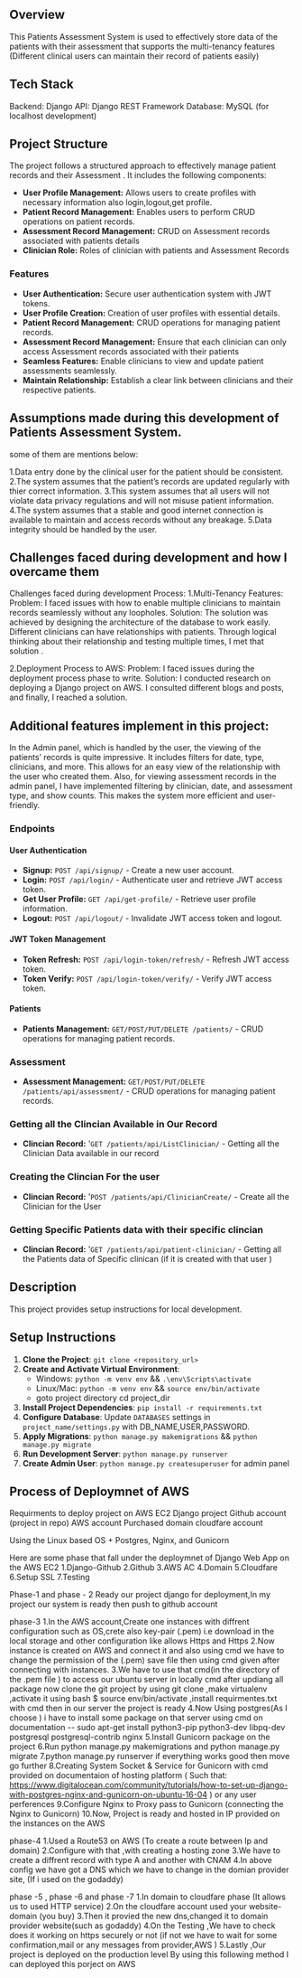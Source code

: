 ## Overview
This Patients Assessment System is used to effectively store data of the patients with their assessment that supports the multi-tenancy features (Different clinical users can maintain their record of patients easily)

## Tech Stack 
Backend: Django
API: Django REST Framework
Database: MySQL (for localhost development)

## Project Structure
The project follows a structured approach to effectively manage patient records and their Assessment . It includes the following components:
- **User Profile Management:** Allows users to create profiles with necessary information also login,logout,get profile.
- **Patient Record Management:** Enables users to perform CRUD operations on patient records.
- **Assessment Record Management:** CRUD on Assessment records associated with patients details
-  **Clinician Role:** Roles of clinician with patients and Assessment Records

### Features
- **User Authentication:** Secure user authentication system with JWT tokens.
- **User Profile Creation:** Creation of user profiles with essential details.
- **Patient Record Management:** CRUD operations for managing patient records.
- **Assessment Record Management:** Ensure that each clinician can only access Assessment records associated with their patients
- **Seamless Features:** Enable clinicians to view and update patient assessments seamlessly.
- **Maintain Relationship:** Establish a clear link between clinicians and their respective patients.


## Assumptions made during this development of Patients Assessment System.
some of them are mentions below:

1.Data entry done by the clinical user for the patient should be consistent.
2.The system assumes that the patient’s records are updated regularly with thier correct information. 
3.This system assumes that all users will not violate data privacy regulations and will not misuse patient information. 
4.The system assumes that a stable and good internet connection is available to maintain and access records without any breakage. 
5.Data integrity should be handled by the user. 

## Challenges faced during development and how I overcame them
Challenges faced during development Process:
1.Multi-Tenancy Features: 
Problem: I faced issues with how to enable multiple clinicians to maintain records seamlessly without any loopholes. 
Solution: The solution was achieved by designing the architecture of the database to work easily. Different clinicians can have relationships with patients. Through logical thinking about their relationship and testing multiple times, I met that solution . 

2.Deployment Process to AWS: 
Problem: I faced issues during the deployment process phase to write. 
Solution: I conducted research on deploying a Django project on AWS. I consulted different blogs and posts, and finally, I reached a solution. 

## Additional features implement in this project:
In the Admin panel, which is handled by the user, the viewing of the patients’ records is quite impressive.
It includes filters for date, type, clinicians, and more. This allows for an easy view of the relationship with the user who created them.
Also, for viewing assessment records in the admin panel, I have implemented filtering by clinician, date, and assessment type, and show counts. This makes the system more efficient and user-friendly.

### Endpoints
#### User Authentication
- **Signup:** `POST /api/signup/` - Create a new user account.
- **Login:** `POST /api/login/` - Authenticate user and retrieve JWT access token.
- **Get User Profile:** `GET /api/get-profile/` - Retrieve user profile information.
- **Logout:** `POST /api/logout/` - Invalidate JWT access token and logout.

#### JWT Token Management
- **Token Refresh:** `POST /api/login-token/refresh/` - Refresh JWT access token.
- **Token Verify:** `POST /api/login-token/verify/` - Verify JWT access token.

#### Patients
- **Patients Management:** `GET/POST/PUT/DELETE /patients/` - CRUD operations for managing patient records.

### Assessment 
- **Assessment Management:** `GET/POST/PUT/DELETE /patients/api/assessment/` - CRUD operations for managing patient records.

### Getting all the Clincian Available in Our Record 
- **Clincian Record:** '`GET /patients/api/ListClinician/` - Getting all the Clinician Data available in our record

### Creating the Clincian For the user 
- **Clincian Record:** '`POST /patients/api/ClinicianCreate/` - Create all the Clinician for the User

### Getting Specific Patients data with their specific clincian  
- **Clincian Record:** '`GET /patients/api/patient-clinician/` - Getting all the Patients data of Specific clinican (if it is created with that user )


## Description
This project provides setup instructions for local development.

## Setup Instructions
1. **Clone the Project**: `git clone <repository_url>`
2. **Create and Activate Virtual Environment**:
    - Windows: `python -m venv env` && `.\env\Scripts\activate`
    - Linux/Mac: `python -m venv env` && `source env/bin/activate`
    - goto project directory cd project_dir
3. **Install Project Dependencies**: `pip install -r requirements.txt`
4. **Configure Database**: Update `DATABASES` settings in `project_name/settings.py` with DB_NAME,USER,PASSWORD.
5. **Apply Migrations**: `python manage.py makemigrations` && `python manage.py migrate`
6. **Run Development Server**: `python manage.py runserver`
7. **Create Admin User**: `python manage.py createsuperuser` for admin panel


## Process of Deploymnet of AWS 
Requirments to deploy project on AWS EC2
Django project
Github account (project in repo)
AWS account
Purchased domain
cloudfare account

Using the Linux based OS + Postgres, Nginx, and Gunicorn 


Here are some phase that fall under the deploymnet of Django Web App on the AWS EC2
1.Django-Github
2.Github
3.AWS AC
4.Domain
5.Cloudfare
6.Setup SSL
7.Testing

Phase-1 and phase - 2
Ready our project django for deployment,In my project our system is ready then push to github account

phase-3 
1.In the AWS account,Create one instances with diffrent configuration such as OS,crete also key-pair (.pem) i.e  download in the 
local storage and other configuration like allows Https and Https 
2.Now instance is created on AWS and connect it and also using cmd we have to change the permission of the (.pem) save file 
then using cmd given after connecting with instances.
3.We have to  use that cmd(in the directory of the .pem file ) to access our ubuntu server in locally cmd after updiang all package now clone the git project by using git clone ,make virtualenv ,activate it using bash $ source env/bin/activate ,install requirmentes.txt with cmd 
then in our server the project is ready 
4.Now Using postgres(As I choose ) i have to install some package on that server using cmd on documentation 
-- sudo apt-get install python3-pip python3-dev libpq-dev postgresql postgresql-contrib nginx
5.Install Gunicorn package on the project
6.Run python manage.py makemigrations and python manage.py migrate
7.python manage.py runserver if everything works good then move go further
8.Creating System Socket & Service for Gunicorn with cmd provided on documentaion of hosting platform (
Such that:
https://www.digitalocean.com/community/tutorials/how-to-set-up-django-with-postgres-nginx-and-gunicorn-on-ubuntu-16-04
) or any user perferences
9.Configure Nginx to Proxy pass to Gunicorn (connecting the Nginx to Gunicorn)
10.Now, Project is ready and hosted in IP provided on the instances on the AWS

phase-4
1.Used a Route53 on AWS (To create a route between Ip and domain)
2.Configure with that ,with creating a hosting zone
3.We have to create a diffrent record with type A and another with CNAM
4.In above config we have got a DNS which we have to change in the domian provider site,
(If i used on the godaddy)

phase -5 , phase -6 and phase -7
1.In domain to cloudfare phase (It allows us to used HTTP service)
2.On the cloudfare account used your website-domain (you buy)
3.Then it provied the new dns,changed it to domain provider website(such as godaddy)
4.On the Testing ,We have to check does it working on https securely or not (if not we have to wait for some confirmation,mail or any messages from provider,AWS  )
5.Lastly ,Our project is deployed on the production level 
By using this following method I can deployed this porject on AWS



